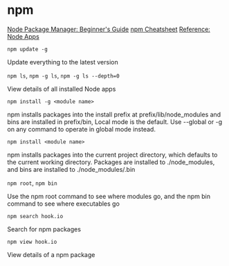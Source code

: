 # npm

[Node Package Manager: Beginner's Guide](https://www.sitepoint.com/beginners-guide-node-package-manager/)
[npm Cheatsheet](http://blog.nodejitsu.com/npm-cheatsheet)
[Reference: Node Apps](https://github.com/nodeapps/http-server)

`npm update -g` 

Update everything to the latest version

`npm ls`, `npm -g ls`, `npm -g ls --depth=0`
     
View details of all installed Node apps 

`npm install -g <module name>`

npm installs packages into the install prefix at prefix/lib/node_modules and bins are installed in prefix/bin, Local mode is the default. Use --global or -g on any command to operate in global mode instead.

`npm install <module name>`

npm installs packages into the current project directory, which defaults to the current working directory. Packages are installed to ./node_modules, and bins are installed to ./node_modules/.bin  

`npm root`, `npm bin`

Use the npm root command to see where modules go, and the npm bin command to see where executables go

`npm search hook.io`

Search for npm packages

`npm view hook.io`

View details of a npm package

